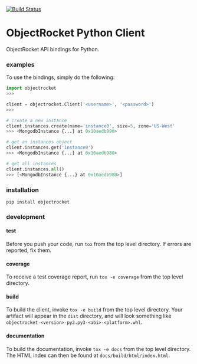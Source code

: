 [![Build Status](https://travis-ci.org/objectrocket/python-client.svg)](https://travis-ci.org/objectrocket/python-client)

ObjectRocket Python Client
==========================
ObjectRocket API bindings for Python.


### examples
To use the bindings, simply do the following:


```python
import objectrocket
>>>

client = objectrocket.Client('<username>', '<password>')
>>>

# create a new instance
client.instances.create(name='instance0', size=5, zone='US-West'
>>> <MongodbInstance {...} at 0x10aedb990>

# get an instances object
client.instances.get('instance0')
>>> <MongodbInstance {...} at 0x10aedb980>

# get all instances
client.instances.all()
>>> [<MongodbInstance {...} at 0x10aedb980>]
```


### installation

    pip install objectrocket


### development
#### test
Before you push your code, run `tox` from the top level directory. If errors
are reported, fix them.

#### coverage
To receive a test coverage report, run `tox -e coverage` from the top level directory.

#### build
To build the client, invoke `tox -e build` from the top level directory.
Your artifact will appear in the `dist` directory, and will look
something like `objectrocket-<version>-py2.py3-<abi>-<platform>.whl`.

#### documentation
To build the documentation, invoke `tox -e docs` from the top level directory.
The HTML index can then be found at `docs/build/html/index.html`.
